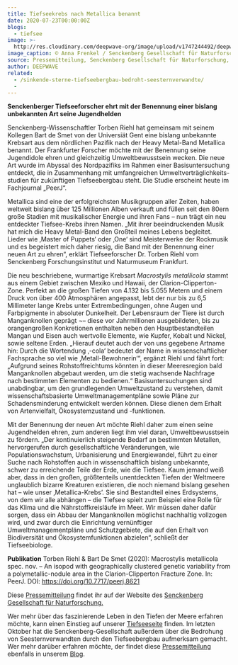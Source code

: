 ```yaml
---
title: Tiefseekrebs nach Metallica benannt
date: 2020-07-23T00:00:00Z
blogs:
  - tiefsee
image: >-
  http://res.cloudinary.com/deepwave-org/image/upload/v1747244492/deepwave.org/Pm-Metallica-27.02.2020-Logo.jpg
image_caption: © Anna Frenkel / Senckenberg Gesellschaft für Naturforschung
source: Pressemitteilung, Senckenberg Gesellschaft für Naturforschung, 27.02.2020
author: DEEPWAVE
related:
  - /sinkende-sterne-tiefseebergbau-bedroht-seesternverwandte/
  -
---
```

**Senckenberger Tiefseeforscher ehrt mit der Benennung einer bislang unbekannten Art seine Jugendhelden**

Senckenberg-Wissenschaftler Torben Riehl hat gemeinsam mit seinem Kollegen Bart de Smet von der Universiät Gent eine bislang unbekannte Krebsart aus dem nördlichen Pazifik nach der Heavy Metal-Band Metallica benannt. Der Frankfurter Forscher möchte mit der Benennung seine Jugendidole ehren und gleichzeitig Umweltbewusstsein wecken. Die neue Art wurde im Abyssal des Nordpazifiks im Rahmen einer Basisuntersuchung entdeckt, die in Zusammenhang mit umfangreichen Umweltverträglichkeits-studien für zukünftigen Tiefseebergbau steht. Die Studie erscheint heute im Fachjournal „PeerJ“.

Metallica sind eine der erfolgreichsten Musikgruppen aller Zeiten, haben weltweit bislang über 125 Millionen Alben verkauft und füllen seit den 80ern große Stadien mit musikalischer Energie und ihren Fans – nun trägt ein neu entdeckter Tiefsee-Krebs ihren Namen. „Mit ihrer beeindruckenden Musik hat mich die Heavy Metal-Band den Großteil meines Lebens begleitet. Lieder wie ‚Master of Puppets‘ oder ‚One‘ sind Meisterwerke der Rockmusik und es begeistert mich daher riesig, die Band mit der Benennung einer neuen Art zu ehren“, erklärt Tiefseeforscher Dr. Torben Riehl vom Senckenberg Forschungsinstitut und Naturmuseum Frankfurt.

Die neu beschriebene, wurmartige Krebsart&nbsp;*Macrostylis metallicola*&nbsp;stammt aus einem Gebiet zwischen Mexiko und Hawaii, der Clarion-Clipperton-Zone. Perfekt an die großen Tiefen von 4.132 bis 5.055 Metern und einem Druck von über 400 Atmosphären angepasst, lebt der nur bis zu 6,5 Millimeter lange Krebs unter Extrembedingungen, ohne Augen und Farbpigmente in absoluter Dunkelheit. Der Lebensraum der Tiere ist durch Manganknollen geprägt ¬– diese vor Jahrmillionen ausgebildeten, bis zu orangengroßen Konkretionen enthalten neben den Hauptbestandteilen Mangan und Eisen auch wertvolle Elemente, wie Kupfer, Kobalt und Nickel, sowie seltene Erden. „Hierauf deutet auch der von uns gegebene Artname hin: Durch die Wortendung ‚-cola‘ bedeutet der Name in wissenschaftlicher Fachsprache so viel wie ‚Metall-Bewohnerin‘“, ergänzt Riehl und fährt fort: „Aufgrund seines Rohstoffreichtums könnten in dieser Meeresregion bald Manganknollen abgebaut werden, um die stetig wachsende Nachfrage nach bestimmten Elementen zu bedienen.“ Basisuntersuchungen sind unabdingbar, um den grundlegenden Umweltzustand zu verstehen, damit wissenschaftsbasierte Umweltmanagementpläne sowie Pläne zur Schadensminderung entwickelt werden können. Diese dienen dem Erhalt von Artenvielfalt, Ökosystemzustand und -funktionen.

Mit der Benennung der neuen Art möchte Riehl daher zum einen seine Jugendhelden ehren, zum anderen liegt ihm viel daran, Umweltbewusstsein zu fördern. „Der kontinuierlich steigende Bedarf an bestimmten Metallen, hervorgerufen durch gesellschaftliche Veränderungen, wie Populationswachstum, Urbanisierung und Energiewandel, führt zu einer Suche nach Rohstoffen auch in wissenschaftlich bislang unbekannte, schwer zu erreichende Teile der Erde, wie die Tiefsee. Kaum jemand weiß aber, dass in den großen, größtenteils unentdeckten Tiefen der Weltmeere unglaublich bizarre Kreaturen existieren, die noch niemand bislang gesehen hat – wie unser ‚Metallica-Krebs’. Sie sind Bestandteil eines Erdsystems, von dem wir alle abhängen – die Tiefsee spielt zum Beispiel eine Rolle für das Klima und die Nährstoffkreisläufe im Meer. Wir müssen daher dafür sorgen, dass ein Abbau der Manganknollen möglichst nachhaltig vollzogen wird, und zwar durch die Einrichtung vernünftiger Umweltmanagementpläne und Schutzgebiete, die auf den Erhalt von Biodiversität und Ökosystemfunktionen abzielen“, schließt der Tiefseebiologe.

**Publikation** Torben Riehl & Bart De Smet (2020): Macrostylis metallicola spec. nov. – An isopod with geographically clustered genetic variability from a polymetallic-nodule area in the Clarion-Clipperton Fracture Zone. In: PeerJ. DOI: https://doi.org/10.7717/peerj.8621

Diese&nbsp;[Pressemitteilung](https://www.senckenberg.de/de/pressemeldungen/tiefseekrebs-nach-metallica-benannt/)&nbsp;findet ihr auf der Website des&nbsp;[Senckenberg Gesellschaft für Naturforschung.](https://museumfrankfurt.senckenberg.de/en/)

Wer mehr über das faszinierende Leben in den Tiefen der Meere erfahren möchte, kann einen Einstieg auf unserer&nbsp;[Tiefseeseite](https://www.deepwave.org/die-ozeane/die-tiefsee/) finden. Im letzten Oktober hat die Senckenberg-Gesellschaft außerdem über die Bedrohung von Seesternverwandten durch den Tiefseebergbau aufmerksam gemacht. Wer mehr darüber erfahren möchte, der findet diese [Pressemitteilung](https://www.deepwave.org/sinkende-sterne-tiefseebergbau-bedroht-seesternverwandte/) ebenfalls in unserem [Blog](https://www.deepwave.org/blogs/).
